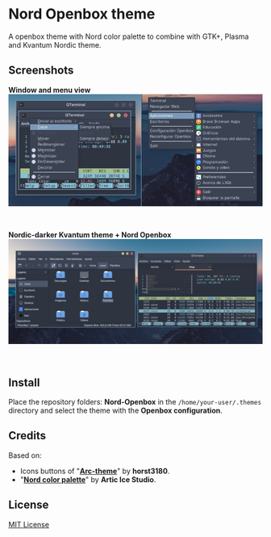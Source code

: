 # Nord Openbox theme

A openbox theme with Nord color palette to combine with GTK+, Plasma and Kvantum Nordic theme.

## Screenshots

**Window and menu view**<br>
![Windows (active and inactive) and menu ](./screenshots/windows_menu.png)

<br>

**Nordic-darker Kvantum theme + Nord Openbox**
![Nordic Kvantum theme and Nord Openbox](./screenshots/Openbox_kvantum.png)

<br>


## Install
Place the repository folders: **Nord-Openbox** in the <code>/home/your-user/.themes</code> directory and select the theme with the **Openbox configuration**.

## Credits

Based on: 

- Icons buttons of "[**Arc-theme**](https://github.com/horst3180/arc-theme)" by **horst3180**.
- "[**Nord color palette**](https://github.com/arcticicestudio/nord)" by **Artic Ice Studio**.


## License

[MIT License ](./LICENSE)

